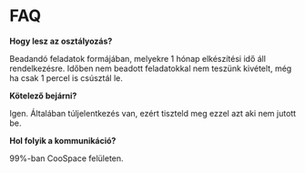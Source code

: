 # FAQ

**Hogy lesz az osztályozás?**

Beadandó feladatok formájában, melyekre 1 hónap elkészítési idő áll rendelkezésre. Időben nem beadott feladatokkal nem teszünk kivételt, még ha csak 1 percel is csúsztál le.

**Kötelező bejárni?**

Igen. Általában túljelentkezés van, ezért tiszteld meg ezzel azt aki nem jutott be.

**Hol folyik a kommunikáció?**

99%-ban CooSpace felületen.
